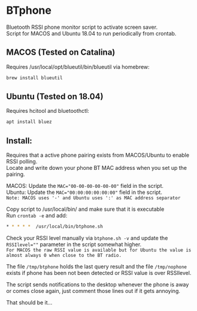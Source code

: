 # BTphone
Bluetooth RSSI phone monitor script to activate screen saver.\
Script for MACOS and Ubuntu 18.04 to run periodically from crontab.

## MACOS (Tested on Catalina)
Requires /usr/local/opt/blueutil/bin/blueutil via homebrew:
```bash
brew install blueutil
```

## Ubuntu (Tested on 18.04)
Requires hcitool and bluetoothctl:
```bash
apt install bluez
```

## Install:
Requires that a active phone pairing exists from MACOS/Ubuntu to enable RSSI polling.\
Locate and write down your phone BT MAC address when you set up the pairing.

MACOS:  Update the ```MAC="00-00-00-00-00-00"``` field in the script.\
Ubuntu: Update the ```MAC="00:00:00:00:00:00"``` field in the script.\
``
Note: MACOS uses '-' and Ubuntu uses ':' as MAC address separator
``

Copy script to /usr/local/bin/ and make sure that it is executable\
Run ```crontab -e``` and add:
```bash
* * * * *  /usr/local/bin/btphone.sh
```

Check your RSSI level manually via ``btphone.sh -v`` and update the ``RSSIlevel=""`` parameter in the script somewhat higher.\
``
For MACOS the raw RSSI value is available but for Ubuntu the value is almost always 0 when close to the BT radio.
``

The file ``/tmp/btphone`` holds the last query result and the file ``/tmp/nophone`` exists if phone has been not been detected or RSSI value is over RSSIlevel.

The script sends notifications to the desktop whenever the phone is away or comes close again, just comment those lines out if it gets annoying.


That should be it... 
